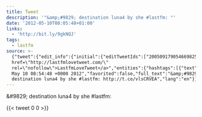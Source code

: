 ```yaml
---
title: Tweet
description: '"&amp;#9829; destination luna4 by she #lastfm: "'
date: '2012-05-10T08:05:48+01:00'
links:
  - 'http://bit.ly/9gkNQJ'
tags:
  - lastfm
source: >-
  {"tweet":{"edit_info":{"initial":{"editTweetIds":["200509179054669825"],"editableUntil":"2012-05-10T09:54:48.224Z","editsRemaining":"5","isEditEligible":true}},"retweeted":false,"source":"<a
  href=\"http://lastfmlovetweet.com/\"
  rel=\"nofollow\">LastfmLoveTweet</a>","entities":{"hashtags":[{"text":"lastfm","indices":["37","44"]}],"symbols":[],"user_mentions":[],"urls":[{"url":"http://t.co/vlsCRVEA","expanded_url":"http://bit.ly/9gkNQJ","display_url":"bit.ly/9gkNQJ","indices":["46","66"]}]},"display_text_range":["0","66"],"favorite_count":"0","id_str":"200509179054669825","truncated":false,"retweet_count":"0","id":"200509179054669825","possibly_sensitive":false,"created_at":"Thu
  May 10 08:54:48 +0000 2012","favorited":false,"full_text":"&amp;#9829;
  destination luna4 by she #lastfm: http://t.co/vlsCRVEA","lang":"en"}}
---
```

&amp;#9829; destination luna4 by she #lastfm: 
    
{{< tweet 0 0 >}}
    
